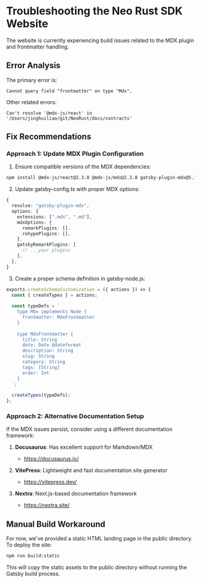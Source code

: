 # Troubleshooting the Neo Rust SDK Website

The website is currently experiencing build issues related to the MDX plugin and frontmatter handling.

## Error Analysis

The primary error is:
```
Cannot query field "frontmatter" on type "Mdx".
```

Other related errors:
```
Can't resolve '@mdx-js/react' in '/Users/jinghuiliao/git/NeoRust/docs/contracts'
```

## Fix Recommendations

### Approach 1: Update MDX Plugin Configuration

1. Ensure compatible versions of the MDX dependencies:

```bash
npm install @mdx-js/react@2.3.0 @mdx-js/mdx@2.3.0 gatsby-plugin-mdx@5.11.0
```

2. Update gatsby-config.ts with proper MDX options:

```ts
{
  resolve: "gatsby-plugin-mdx",
  options: {
    extensions: [".mdx", ".md"],
    mdxOptions: {
      remarkPlugins: [],
      rehypePlugins: [],
    },
    gatsbyRemarkPlugins: [
      // ...your plugins
    ],
  },
}
```

3. Create a proper schema definition in gatsby-node.js:

```js
exports.createSchemaCustomization = ({ actions }) => {
  const { createTypes } = actions;
  
  const typeDefs = `
    type Mdx implements Node {
      frontmatter: MdxFrontmatter
    }
    
    type MdxFrontmatter {
      title: String
      date: Date @dateformat
      description: String
      slug: String
      category: String
      tags: [String]
      order: Int
    }
  `;
  
  createTypes(typeDefs);
};
```

### Approach 2: Alternative Documentation Setup

If the MDX issues persist, consider using a different documentation framework:

1. **Docusaurus**: Has excellent support for Markdown/MDX
   - https://docusaurus.io/

2. **VitePress**: Lightweight and fast documentation site generator
   - https://vitepress.dev/

3. **Nextra**: Next.js-based documentation framework
   - https://nextra.site/

## Manual Build Workaround

For now, we've provided a static HTML landing page in the public directory. To deploy the site:

```bash
npm run build:static
```

This will copy the static assets to the public directory without running the Gatsby build process.